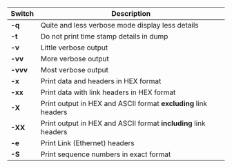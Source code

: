 | **Switch** | **Description**                                                 |
| ---------- | --------------------------------------------------------------- |
| **-q**     | Quite and less verbose mode display less details                |
| **-t**     | Do not print time stamp details in dump                         |
| **-v**     | Little verbose output                                           |
| **-vv**    | More verbose output                                             |
| **-vvv**   | Most verbose output                                             |
| **-x**     | Print data and headers in HEX format                            |
| **-xx**    | Print data with link headers in HEX format                      |
| **-X**     | Print output in HEX and ASCII format **excluding** link headers |
| **-XX**    | Print output in HEX and ASCII format **including** link headers |
| **-e**     | Print Link (Ethernet) headers                                   |
| **-S**     | Print sequence numbers in exact format                          |